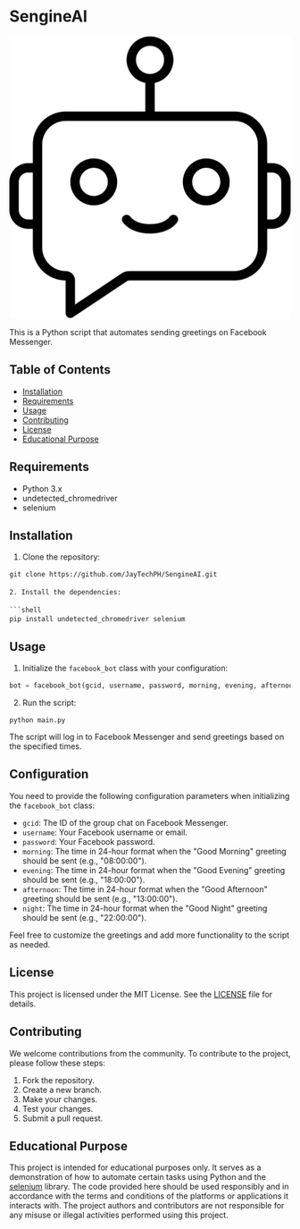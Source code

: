 # SengineAI

![Project Logo](bot.png)

This is a Python script that automates sending greetings on Facebook Messenger.

## Table of Contents

- [Installation](#installation)
- [Requirements](#requirements)
- [Usage](#usage)
- [Contributing](#contributing)
- [License](#license)
- [Educational Purpose](#educational-purpose)

## Requirements

- Python 3.x
- undetected_chromedriver
- selenium

## Installation

1. Clone the repository:

```shell
git clone https://github.com/JayTechPH/SengineAI.git

2. Install the dependencies:

```shell
pip install undetected_chromedriver selenium
```

## Usage

1. Initialize the `facebook_bot` class with your configuration:

```python
bot = facebook_bot(gcid, username, password, morning, evening, afternoon, night)
```

2. Run the script:

```shell
python main.py
```

The script will log in to Facebook Messenger and send greetings based on the specified times.

## Configuration

You need to provide the following configuration parameters when initializing the `facebook_bot` class:

- `gcid`: The ID of the group chat on Facebook Messenger.
- `username`: Your Facebook username or email.
- `password`: Your Facebook password.
- `morning`: The time in 24-hour format when the "Good Morning" greeting should be sent (e.g., "08:00:00").
- `evening`: The time in 24-hour format when the "Good Evening" greeting should be sent (e.g., "18:00:00").
- `afternoon`: The time in 24-hour format when the "Good Afternoon" greeting should be sent (e.g., "13:00:00").
- `night`: The time in 24-hour format when the "Good Night" greeting should be sent (e.g., "22:00:00").

Feel free to customize the greetings and add more functionality to the script as needed.

## License

This project is licensed under the MIT License. See the [LICENSE](LICENSE) file for details.

## Contributing
We welcome contributions from the community. To contribute to the project, please follow these steps:

1. Fork the repository.
2. Create a new branch.
3. Make your changes.
4. Test your changes.
5. Submit a pull request.

## Educational Purpose

This project is intended for educational purposes only. It serves as a demonstration of how to automate certain tasks using Python and the [selenium](https://pypi.org/project/selenium/) library. The 
code provided here should be used responsibly and in accordance with the terms and conditions of the platforms or applications it interacts with. The project 
authors and contributors are not responsible for any misuse or illegal activities performed using this project.
